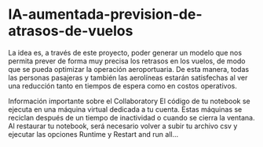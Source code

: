 # IA-aumentada-prevision-de-atrasos-de-vuelos

La idea es, a través de este proyecto, poder generar un modelo que nos permita prever de forma muy precisa los retrasos en los vuelos, de modo que se pueda optimizar la operación aeroportuaria. De esta manera, todas las personas pasajeras y también las aerolíneas estarán satisfechas al ver una reducción tanto en tiempos de espera como en costos operativos.

Información importante sobre el Collaboratory
El código de tu notebook se ejecuta en una máquina virtual dedicada a tu cuenta. Estas máquinas se reciclan después de un tiempo de inactividad o cuando se cierra la ventana. Al restaurar tu notebook, será necesario volver a subir tu archivo csv y ejecutar las opciones Runtime y Restart and run all...

